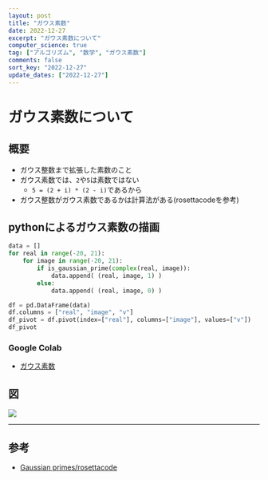 ```yaml
---
layout: post
title: "ガウス素数"
date: 2022-12-27
excerpt: "ガウス素数について"
computer_science: true
tag: ["アルゴリズム", "数学", "ガウス素数"]
comments: false
sort_key: "2022-12-27"
update_dates: ["2022-12-27"]
---
```


# ガウス素数について

## 概要
 - ガウス整数まで拡張した素数のこと
 - ガウス素数では、`2`や`5`は素数ではない
   - `5 = (2 + i) * (2 - i)`であるから
 - ガウス整数がガウス素数であるかは計算法がある(rosettacodeを参考)
 
## pythonによるガウス素数の描画

```python
data = []
for real in range(-20, 21):
    for image in range(-20, 21):
        if is_gaussian_prime(complex(real, image)):
            data.append( (real, image, 1) )
        else:
            data.append( (real, image, 0) )

df = pd.DataFrame(data)
df.columns = ["real", "image", "v"]
df_pivot = df.pivot(index=["real"], columns=["image"], values=["v"])
df_pivot
```

### Google Colab
 - [ガウス素数](https://colab.research.google.com/drive/17-Ad1BaH9W2CEcS-gRNxisNS-9ATfTwI?usp=sharing)

## 図

<div>
  <img src="https://f004.backblazeb2.com/file/gimpeik/Images/Screenshot+2022-12-27+at+14.56.13.png">
</div>

---

## 参考
 - [Gaussian primes/rosettacode](https://rosettacode.org/wiki/Gaussian_primes#Python)
